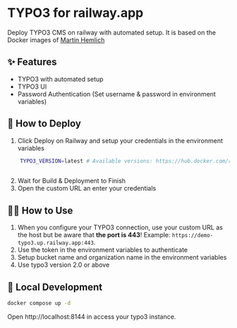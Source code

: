 # TYPO3 for railway.app

Deploy TYPO3 CMS on railway with automated setup.
It is based on the Docker images of [Martin Hemlich](https://github.com/martin-helmich/docker-typo3)

## ✨ Features

* TYPO3 with automated setup
* TYPO3 UI
* Password Authentication (Set username & password in environment variables)

## 🐍 How to Deploy

1. Click Deploy on Railway and setup your credentials in the environment variables

```bash
    TYPO3_VERSION=latest # Available versions: https://hub.docker.com/r/martinhelmich/typo3/tags
    
```

2. Wait for Build & Deployment to Finish
3. Open the custom URL an enter your credentials

## 👩‍💻 How to Use

1. When you configure your TYPO3 connection, use your custom URL as the host but be aware that **the port is 443**! Example: `https://demo-typo3.up.railway.app:443`.
2. Use the token in the environment variables to authenticate
3. Setup bucket name and organization name in the environment variables
4. Use typo3 version 2.0 or above

## 🐳  Local Development

```bash
docker compose up -d
```

Open http://localhost:8144 in access your typo3 instance.
